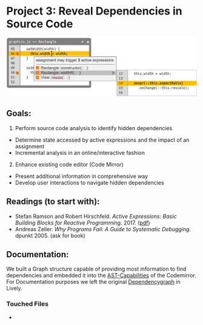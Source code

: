 # Project 3: Reveal Dependencies in Source Code

![](screenshot.png)

## Goals:

1. Perform source code analysis to identify hidden dependencies
  - Determine state accessed by active expressions and the impact of an assignment
  - Incremental analysis in an online/interactive fashion
2. Enhance existing code editor (Code Mirror)
  - Present additional information in comprehensive way
  - Develop user interactions to navigate hidden dependencies

## Readings (to start with):

- Stefan Ramson and Robert Hirschfeld. *Active Expressions: Basic Building Blocks for Reactive Programming.* <Programming> 2017. ([pdf](https://www.hpi.uni-potsdam.de/hirschfeld/publications/media/RamsonHirschfeld_2017_ActiveExpressionsBasicBuildingBlocksForReactiveProgramming.pdf))
- Andreas Zeller. *Why Programs Fail: A Guide to Systematic Debugging.* dpunkt 2005. (ask for book)


## Documentation:

We built a Graph structure capable of providing most information to find dependencies and embedded it into the [AST-Capabilities] of the Codemirror. For Documentation purposes we left the original [Dependencygraph] in Lively. 

### Touched Files
* 






[Dependencygraph]:https://lively-kernel.org/lively4/lively4-stephelm/src/client/dependency-graph/graph.js

[AST-Capabilities]:https://lively-kernel.org/lively4/lively4-stephelm/src/components/widgets/lively-code-mirror-ast-capabilities.js

